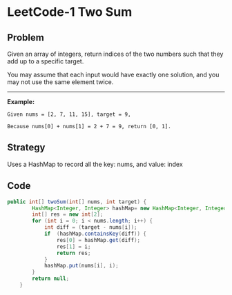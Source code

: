 # LeetCode-1 Two Sum

## Problem ##

Given an array of integers, return indices of the two numbers such that they add up to a specific target.

You may assume that each input would have exactly one solution, and you may not use the same element twice.
___
**Example:** 

`Given nums = [2, 7, 11, 15], target = 9,`

`Because nums[0] + nums[1] = 2 + 7 = 9, return [0, 1].`

## Strategy ##

Uses a HashMap to record all the key: nums, and value: index

## Code ##
```java
public int[] twoSum(int[] nums, int target) {
        HashMap<Integer, Integer> hashMap= new HashMap<Integer, Integer>();
        int[] res = new int[2];
        for (int i = 0; i < nums.length; i++) {
            int diff = (target - nums[i]);
            if  (hashMap.containsKey(diff)) {
                res[0] = hashMap.get(diff);
                res[1] = i;
                return res;
            }
            hashMap.put(nums[i], i);
        }
        return null;
    }
```